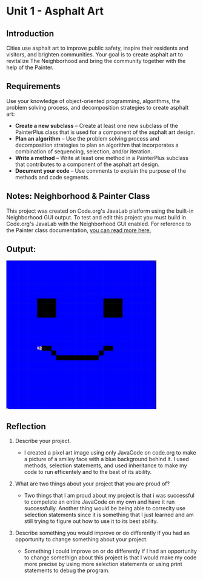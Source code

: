# Unit 1 - Asphalt Art

## Introduction

Cities use asphalt art to improve public safety, inspire their residents and visitors, and brighten communities. Your goal is to create asphalt art to revitalize The Neighborhood and bring the community together with the help of the Painter.

## Requirements

Use your knowledge of object-oriented programming, algorithms, the problem solving process, and decomposition strategies to create asphalt art:
- **Create a new subclass** – Create at least one new subclass of the PainterPlus class that is used for a component of the asphalt art design.
- **Plan an algorithm** – Use the problem solving process and decomposition strategies to plan an algorithm that incorporates a combination of sequencing, selection, and/or iteration.
- **Write a method** – Write at least one method in a PainterPlus subclass that contributes to a component of the asphalt art design.
- **Document your code** – Use comments to explain the purpose of the methods and code segments.

## Notes: Neighborhood & Painter Class

This project was created on Code.org's JavaLab platform using the built-in Neighborhood GUI output. To test and edit this project you must build in Code.org's JavaLab with the Neighborhood GUI enabled. For reference to the Painter class documentation, [you can read more here.](https://studio.code.org/docs/ide/javalab/classes/Painter)

## Output:

![The output of my Asphalt Art project](face.png)

## Reflection

1. Describe your project.

   - I created a pixel art image using only JavaCode on code.org to make a picture of a smiley face with a blue background behind it. I used methods, selection statements, and used inheritance to make my code to run efficentely and to the best of its ability. 
2. What are two things about your project that you are proud of?

   - Two things that I am proud about my project is that i was successful to compelete an entire JavaCode on my own and have it run successfully. Another thing would be being able to correclty use selection statements since it is something that I just learned and am still trying to figure out how to use it to its best ability. 

3. Describe something you would improve or do differently if you had an opportunity to change something about your project.

   - Something i could improve on or do differently if I had an opportunity to change somethign about this project is that I would make my code more precise by using more selection statements or using print statements to debug the program. 
